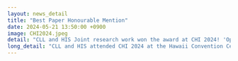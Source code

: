 ```yaml
---
layout: news_detail
title: "Best Paper Honourable Mention"
date: 2024-05-21 13:50:00 +0900
image: CHI2024.jpeg
detail: "CLL and HIS Joint research work won the award at CHI 2024! 'Open sesame? Open Salami! Personalizing vocabulary assessment-intervention for children via pervasive profiling and bespoke storybook generation'"
long_detail: "CLL and HIS attended CHI 2024 at the Hawaii Convention Center in Honolulu, Hawaii. The convention was held from May 11-16. The paper written by CLL's research team (Dongsun Yim, Eunae Jeong, Jae-Eun Cho, and Wonjeong Park) and HIS's research team (Inseok Hwang, Jungeun Lee, Suwon Yoon, and Kyoosik Lee), titled 'Open Sesame? Open Salami! Personalizing Vocabulary Assessment-Intervention for Children via Pervasive Profiling and Bespoke Storybook Generation,' won the Best Paper Honourable Mention at CHI 2024!"
---
```


